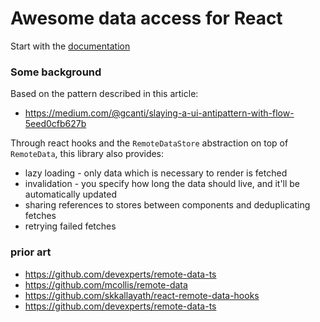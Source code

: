 # Awesome data access for React

Start with the [documentation](https://oyvindberg.github.io/use-remote-data/)

### Some background

Based on the pattern described in this article:

- https://medium.com/@gcanti/slaying-a-ui-antipattern-with-flow-5eed0cfb627b

Through react hooks and the `RemoteDataStore` abstraction on top of `RemoteData`, this library also provides:

- lazy loading - only data which is necessary to render is fetched
- invalidation - you specify how long the data should live, and it'll be automatically updated
- sharing references to stores between components and deduplicating fetches
- retrying failed fetches

### prior art

- https://github.com/devexperts/remote-data-ts
- https://github.com/mcollis/remote-data
- https://github.com/skkallayath/react-remote-data-hooks
- https://github.com/devexperts/remote-data-ts
